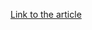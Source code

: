 [Link to the article](https://www.microsoft.com/en-us/security/blog/2025/04/03/threat-actors-leverage-tax-season-to-deploy-tax-themed-phishing-campaigns/)

